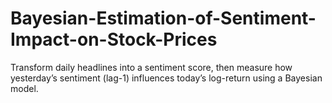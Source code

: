 # Bayesian-Estimation-of-Sentiment-Impact-on-Stock-Prices
Transform daily headlines into a sentiment score, then measure how yesterday’s sentiment (lag-1) influences today’s log-return using a Bayesian model.
